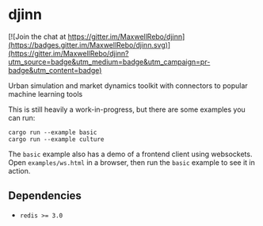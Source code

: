 # djinn

[![Join the chat at https://gitter.im/MaxwellRebo/djinn](https://badges.gitter.im/MaxwellRebo/djinn.svg)](https://gitter.im/MaxwellRebo/djinn?utm_source=badge&utm_medium=badge&utm_campaign=pr-badge&utm_content=badge)

Urban simulation and market dynamics toolkit with connectors to popular machine learning tools

This is still heavily a work-in-progress, but there are some examples you can run:

    cargo run --example basic
    cargo run --example culture

The `basic` example also has a demo of a frontend client using websockets. Open `examples/ws.html` in a browser, then run the `basic` example to see it in action.

## Dependencies

- `redis >= 3.0`
